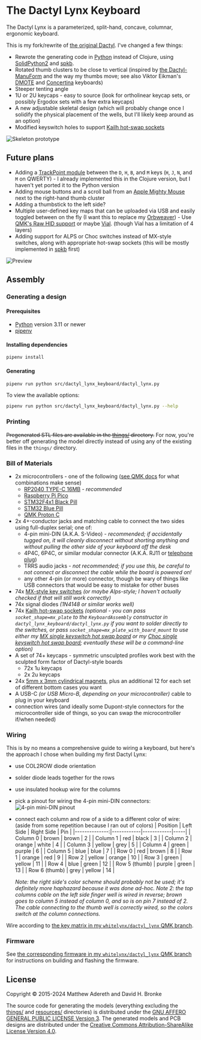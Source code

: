 # The Dactyl Lynx Keyboard

The Dactyl Lynx is a parameterized, split-hand, concave, columnar, ergonomic keyboard.

This is my fork/rewrite of [the original Dactyl][]. I've changed a few things:
* Rewrote the generating code in [Python][] instead of Clojure, using [SolidPython2][] and [spkb][].
* Rotated thumb clusters to be close to vertical (inspired by [the Dactyl-ManuForm][] and the way my thumbs move; see also Viktor Eikman's [DMOTE][] and [Concertina][] keyboards)
* Steeper tenting angle
* 1U or 2U keycaps - easy to source (look for ortholinear keycap sets, or possibly Ergodox sets with a few extra keycaps)
* A new adjustable skeletal design (which will probably change once I solidify the physical placement of the wells, but I'll likely keep around as an option)
* Modified keyswitch holes to support [Kailh hot-swap sockets][]

[the original Dactyl]: https://github.com/adereth/dactyl-keyboard
[Python]: https://www.python.org/
[SolidPython2]: https://github.com/jeff-dh/SolidPython/tree/master-2.0.0-beta-dev
[spkb]: https://github.com/whitelynx/spkb
[the Dactyl-ManuForm]: https://github.com/tshort/dactyl-keyboard
[DMOTE]: https://viktor.eikman.se/article/the-dmote/
[Concertina]: https://viktor.eikman.se/article/the-concertina/
[Kailh hot-swap sockets]: https://www.kailhswitch.com/mechanical-keyboard-switches/box-switches/hot-swapping-pcb-socket.html

![Skeleton prototype](https://raw.githubusercontent.com/whitelynx/dactyl-lynx-keyboard/master/resources/skeleton-prototype.jpg)


## Future plans

* Adding a [TrackPoint module][] between the `D`, `H`, `B`, and `M` keys (`H`, `J`, `N`, and `M` on QWERTY) - I already implemented this in the Clojure version, but I haven't yet ported it to the Python version
* Adding mouse buttons and a scroll ball from an [Apple Mighty Mouse][] next to the right-hand thumb cluster
* Adding a thumbstick to the left side?
* Multiple user-defined key maps that can be uploaded via USB and easily toggled between on the fly (I want this to replace my [Orbweaver][]) - Use [QMK's Raw HID support][] or maybe [Vial][]. (though Vial has a limitation of 4 layers)
* Adding support for ALPS or Choc switches instead of MX-style switches, along with appropriate hot-swap sockets (this will be mostly implemented in [spkb][] first)

[TrackPoint module]: https://github.com/alonswartz/trackpoint
[Apple Mighty Mouse]: https://en.wikipedia.org/wiki/Apple_Mighty_Mouse
[Orbweaver]: https://www2.razer.com/au-en/gaming-keyboards-keypads/razer-orbweaver-chroma
[QMK's Raw HID support]: https://docs.qmk.fm/#/feature_rawhid
[Vial]: https://get.vial.today/

![Preview](https://raw.githubusercontent.com/whitelynx/dactyl-lynx-keyboard/master/resources/preview.png)


## Assembly

### Generating a design

#### Prerequisites

* [Python][] version 3.11 or newer
* [pipenv](https://pipenv.pypa.io/en/latest/)

#### Installing dependencies

```bash
pipenv install
```

#### Generating

```bash
pipenv run python src/dactyl_lynx_keyboard/dactyl_lynx.py
```

To view the available options:
```bash
pipenv run python src/dactyl_lynx_keyboard/dactyl_lynx.py --help
```


### Printing

~~Pregenerated STL files are available in the [things/](things/) directory.~~
For now, you're better off generating the model directly instead of using any of the existing files in the `things/` directory.


### Bill of Materials

* 2x microcontrollers - one of the following ([see QMK docs][] for what combinations make sense)
    * [RP2040 TYPE-C 16MB][] - _recommended_
    * [Raspberry Pi Pico][]
    * [STM32F4x1 Black Pill][]
    * [STM32 Blue Pill][]
    * [QMK Proton C][]
* 2x 4+-conductor jacks and matching cable to connect the two sides using full-duplex serial; one of:
    * 4-pin mini-DIN (A.K.A. S-Video) - _recommended; if accidentally tugged on, it will cleanly disconnect without shorting anything and without pulling the other side of your keyboard off the desk_
    * 4P4C, 6P4C, or similar modular connector (A.K.A. RJ11 or [telephone plug][])
    * TRRS audio jacks - _not recommended; if you use this, be careful to not connect or disconnect the cable while the board is powered on!_
    * any other 4-pin (or more) connector, though be wary of things like USB connectors that would be easy to mistake for other buses
* 74x [MX-style key switches][] _(or maybe Alps-style; I haven't actually checked if that will still work correctly)_
* 74x signal diodes _(1N4148 or similar works well)_
* 74x [Kailh hot-swap sockets][] _(optional - you can pass `socket_shape=mx_plate` to the `KeyboardAssembly` constructor in `dactyl_lynx_keyboard/dactyl_lynx.py` if you want to solder directly to the switches, or pass `socket_shape=mx_plate_with_board_mount` to use either my [MX single keyswitch hot swap board][] or my [Choc single keyswitch hot swap board][]; eventually these will be a command-line option)_
* A set of 74+ keycaps - symmetric unsculpted profiles work best with the sculpted form factor of Dactyl-style boards
    * 72x 1u keycaps
    * 2x 2u keycaps
* 24x [5mm x 3mm cylindrical magnets][], plus an additional 12 for each set of different bottom cases you want
* A USB-C _(or USB Micro-B, depending on your microcontroller)_ cable to plug in your keyboard
* connection wires (and ideally some Dupont-style connectors for the microcontroller side of things, so you can swap the microcontroller if/when needed)


[see QMK docs]: https://docs.qmk.fm/#/feature_split_keyboard
[RP2040 TYPE-C 16MB]: https://www.aliexpress.com/item/1005003928558306.html?spm=a2g0o.order_list.order_list_main.23.42c018022ZKVRW
[Raspberry Pi Pico]: https://www.raspberrypi.com/products/raspberry-pi-pico/
[STM32F4x1 Black Pill]: https://github.com/WeActStudio/WeActStudio.MiniSTM32F4x1
[STM32 Blue Pill]: http://www.hiletgo.com/ProductDetail/2169541.html
[QMK Proton C]: https://qmk.fm/proton-c/
[telephone plug]: https://en.wikipedia.org/wiki/Telephone_jack_and_plug
[MX-style key switches]: https://mechanicalkeyboards.com/switches/index.php
[MX single keyswitch hot swap board]: https://www.flux.ai/whitelynx/mx-single-keyswitch-hot-swap-board?editor=pcb_3d
[Choc single keyswitch hot swap board]: https://www.flux.ai/whitelynx/choc-single-keyswitch-hot-swap-board?editor=pcb_3d
[5mm x 3mm cylindrical magnets]: https://www.aliexpress.com/item/1005005118080851.html


### Wiring

This is by no means a comprehensive guide to wiring a keyboard, but here's the approach I chose when building my first Dactyl Lynx:

* use COL2ROW diode orientation
* solder diode leads together for the rows
* use insulated hookup wire for the columns
* pick a pinout for wiring the 4-pin mini-DIN connectors: 
    ![4-pin mini-DIN pinout](https://raw.githubusercontent.com/whitelynx/dactyl-lynx-keyboard/master/resources/4-pin-mini-din-pinout.png)
* connect each column and row of a side to a different color of wire: (aside from some repetition because I ran out of colors)
  |      Position | Left Side  | Right Side | Pin |
  |--------------:|------------|------------|-----|
  |      Column 0 | brown      | brown      | 2   |
  |      Column 1 | red        | black      | 3   |
  |      Column 2 | orange     | white      | 4   |
  |      Column 3 | yellow     | grey       | 5   |
  |      Column 4 | green      | purple     | 6   |
  |      Column 5 | blue       | blue       | 7   |
  |         Row 0 | red        | brown      | 8   |
  |         Row 1 | orange     | red        | 9   |
  |         Row 2 | yellow     | orange     | 10  |
  |         Row 3 | green      | yellow     | 11  |
  |         Row 4 | blue       | green      | 12  |
  | Row 5 (thumb) | purple     | green      | 13  |
  | Row 6 (thumb) | grey       | yellow     | 14  |

  _Note: the right side's color scheme should probably not be used; it's definitely more haphazard because it was done ad-hoc._
  _Note 2: the top columns cable on the left side finger well is wired in reverse; brown goes to column 5 instead of column 0, and so is on pin 7 instead of 2. The cable connecting to the thumb well is correctly wired, so the colors switch at the column connections._

Wire according to [the key matrix in my `whitelynx/dactyl_lynx` QMK branch][].


[the key matrix in my `whitelynx/dactyl_lynx` QMK branch]: https://github.com/whitelynx/qmk_firmware/blob/whitelynx/dactyl_lynx/keyboards/handwired/dactyl_lynx/info.json


### Firmware

See [the corresponding firmware in my `whitelynx/dactyl_lynx` QMK branch][] for instructions on building and flashing the firmware.


[the corresponding firmware in my `whitelynx/dactyl_lynx` QMK branch]: https://github.com/whitelynx/qmk_firmware/tree/whitelynx/dactyl_lynx/keyboards/handwired/dactyl_lynx


## License

Copyright © 2015-2024 Matthew Adereth and David H. Bronke

The source code for generating the models (everything excluding the [things/](things/) and [resources/](resources/) directories) is distributed under the [GNU AFFERO GENERAL PUBLIC LICENSE Version 3](LICENSE).  The generated models and PCB designs are distributed under the [Creative Commons Attribution-ShareAlike License Version 4.0](LICENSE-models).
